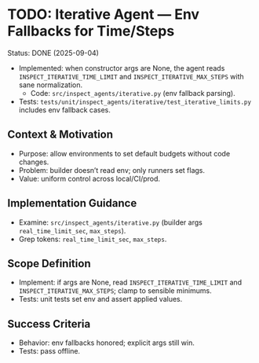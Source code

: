 # TODO: Iterative Agent — Env Fallbacks for Time/Steps

Status: DONE (2025-09-04)
- Implemented: when constructor args are None, the agent reads `INSPECT_ITERATIVE_TIME_LIMIT` and `INSPECT_ITERATIVE_MAX_STEPS` with sane normalization.
  - Code: `src/inspect_agents/iterative.py` (env fallback parsing).
- Tests: `tests/unit/inspect_agents/iterative/test_iterative_limits.py` includes env fallback cases.

## Context & Motivation
- Purpose: allow environments to set default budgets without code changes.
- Problem: builder doesn’t read env; only runners set flags.
- Value: uniform control across local/CI/prod.

## Implementation Guidance
- Examine: `src/inspect_agents/iterative.py` (builder args `real_time_limit_sec`, `max_steps`).
- Grep tokens: `real_time_limit_sec`, `max_steps`.

## Scope Definition
- Implement: if args are None, read `INSPECT_ITERATIVE_TIME_LIMIT` and `INSPECT_ITERATIVE_MAX_STEPS`; clamp to sensible minimums.
- Tests: unit tests set env and assert applied values.

## Success Criteria
- Behavior: env fallbacks honored; explicit args still win.
- Tests: pass offline.
